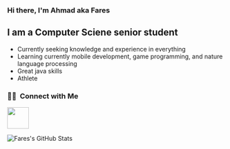 ### Hi there, I'm Ahmad aka Fares

## I am a Computer Sciene senior student
- Currently seeking knowledge and experience in everything
- Learning currently mobile development, game programming, and nature language processing
- Great java skills
- Athlete 

<h3> 🤝🏻 &nbsp;Connect with Me </h3>

<p align="center">
  
<a href="https://www.instagram.com/ahmadd_faress/"> <img src="https://user-images.githubusercontent.com/98591677/153772695-e2fa2b92-eab7-4910-a0f7-1930ab169db7.svg" width="50" height="50" />

  
<img align="left" alt="Fares's GitHub Stats" src="https://github-readme-stats.vercel.app/api?username=AhmadFares&show_icons=true&hide_border=false&title_color=ff652f&icon_color=FFE400&bg_color=09131B&text_color=ffffff&border_color=0c1a25" />

</a>


